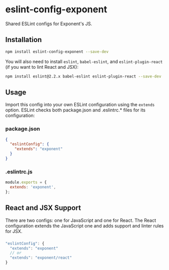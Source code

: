 # eslint-config-exponent
Shared ESLint configs for Exponent's JS.

## Installation

```sh
npm install eslint-config-exponent --save-dev
```

You will also need to install `eslint`, `babel-eslint`, and `eslint-plugin-react` (if you want to lint React and JSX):

```sh
npm install eslint@2.2.x babel-eslint eslint-plugin-react --save-dev
```

## Usage

Import this config into your own ESLint configuration using the `extends` option. ESLint checks both package.json and .eslintrc.* files for its configuration:

### package.json
```json
{
  "eslintConfig": {
    "extends": "exponent"
  }
}
```

### .eslintrc.js
```js
module.exports = {
  extends: 'exponent',
};
```

## React and JSX Support

There are two configs: one for JavaScript and one for React. The React configuration extends the JavaScript one and adds support and linter rules for JSX.

###
```js
"eslintConfig": {
  "extends": "exponent"
  // or
  "extends": "exponent/react"
}
```
